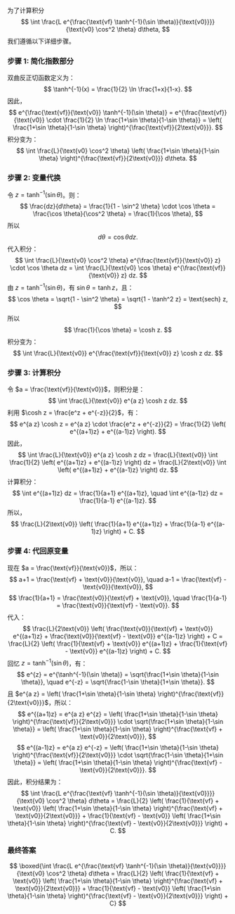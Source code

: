 为了计算积分
$$
\int \frac{L e^{\frac{\text{vf} \tanh^{-1}(\sin \theta)}{\text{v0}}}}{\text{v0} \cos^2 \theta}  d\theta,
$$
我们遵循以下详细步骤。

### 步骤 1: 简化指数部分
双曲反正切函数定义为：
$$
\tanh^{-1}(x) = \frac{1}{2} \ln \frac{1+x}{1-x}.
$$
因此，
$$
e^{\frac{\text{vf}}{\text{v0}} \tanh^{-1}(\sin \theta)} = e^{\frac{\text{vf}}{\text{v0}} \cdot \frac{1}{2} \ln \frac{1+\sin \theta}{1-\sin \theta}} = \left( \frac{1+\sin \theta}{1-\sin \theta} \right)^{\frac{\text{vf}}{2\text{v0}}}.
$$
积分变为：
$$
\int \frac{L}{\text{v0} \cos^2 \theta} \left( \frac{1+\sin \theta}{1-\sin \theta} \right)^{\frac{\text{vf}}{2\text{v0}}} d\theta.
$$

### 步骤 2: 变量代换
令 $z = \tanh^{-1}(\sin \theta)$。则：
$$
\frac{dz}{d\theta} = \frac{1}{1 - \sin^2 \theta} \cdot \cos \theta = \frac{\cos \theta}{\cos^2 \theta} = \frac{1}{\cos \theta},
$$
所以
$$
d\theta = \cos \theta  dz.
$$
代入积分：
$$
\int \frac{L}{\text{v0} \cos^2 \theta} e^{\frac{\text{vf}}{\text{v0}} z} \cdot \cos \theta  dz = \int \frac{L}{\text{v0} \cos \theta} e^{\frac{\text{vf}}{\text{v0}} z} dz.
$$
由 $z = \tanh^{-1}(\sin \theta)$，有 $\sin \theta = \tanh z$，且：
$$
\cos \theta = \sqrt{1 - \sin^2 \theta} = \sqrt{1 - \tanh^2 z} = \text{sech}  z,
$$
所以
$$
\frac{1}{\cos \theta} = \cosh z.
$$
积分变为：
$$
\int \frac{L}{\text{v0}} e^{\frac{\text{vf}}{\text{v0}} z} \cosh z  dz.
$$

### 步骤 3: 计算积分
令 $a = \frac{\text{vf}}{\text{v0}}$，则积分是：
$$
\int \frac{L}{\text{v0}} e^{a z} \cosh z  dz.
$$
利用 $\cosh z = \frac{e^z + e^{-z}}{2}$，有：
$$
e^{a z} \cosh z = e^{a z} \cdot \frac{e^z + e^{-z}}{2} = \frac{1}{2} \left( e^{(a+1)z} + e^{(a-1)z} \right).
$$
因此，
$$
\int \frac{L}{\text{v0}} e^{a z} \cosh z  dz = \frac{L}{\text{v0}} \int \frac{1}{2} \left( e^{(a+1)z} + e^{(a-1)z} \right) dz = \frac{L}{2\text{v0}} \int \left( e^{(a+1)z} + e^{(a-1)z} \right) dz.
$$
计算积分：
$$
\int e^{(a+1)z} dz = \frac{1}{a+1} e^{(a+1)z}, \quad \int e^{(a-1)z} dz = \frac{1}{a-1} e^{(a-1)z}.
$$
所以，
$$
\frac{L}{2\text{v0}} \left( \frac{1}{a+1} e^{(a+1)z} + \frac{1}{a-1} e^{(a-1)z} \right) + C.
$$

### 步骤 4: 代回原变量
现在 $a = \frac{\text{vf}}{\text{v0}}$，所以：
$$
a+1 = \frac{\text{vf} + \text{v0}}{\text{v0}}, \quad a-1 = \frac{\text{vf} - \text{v0}}{\text{v0}},
$$
$$
\frac{1}{a+1} = \frac{\text{v0}}{\text{vf} + \text{v0}}, \quad \frac{1}{a-1} = \frac{\text{v0}}{\text{vf} - \text{v0}}.
$$
代入：
$$
\frac{L}{2\text{v0}} \left( \frac{\text{v0}}{\text{vf} + \text{v0}} e^{(a+1)z} + \frac{\text{v0}}{\text{vf} - \text{v0}} e^{(a-1)z} \right) + C = \frac{L}{2} \left( \frac{1}{\text{vf} + \text{v0}} e^{(a+1)z} + \frac{1}{\text{vf} - \text{v0}} e^{(a-1)z} \right) + C.
$$
回忆 $z = \tanh^{-1}(\sin \theta)$，有：
$$
e^{z} = e^{\tanh^{-1}(\sin \theta)} = \sqrt{\frac{1+\sin \theta}{1-\sin \theta}}, \quad e^{-z} = \sqrt{\frac{1-\sin \theta}{1+\sin \theta}}.
$$
且 $e^{a z} = \left( \frac{1+\sin \theta}{1-\sin \theta} \right)^{\frac{\text{vf}}{2\text{v0}}}$，所以：
$$
e^{(a+1)z} = e^{a z} e^{z} = \left( \frac{1+\sin \theta}{1-\sin \theta} \right)^{\frac{\text{vf}}{2\text{v0}}} \cdot \sqrt{\frac{1+\sin \theta}{1-\sin \theta}} = \left( \frac{1+\sin \theta}{1-\sin \theta} \right)^{\frac{\text{vf} + \text{v0}}{2\text{v0}}},
$$
$$
e^{(a-1)z} = e^{a z} e^{-z} = \left( \frac{1+\sin \theta}{1-\sin \theta} \right)^{\frac{\text{vf}}{2\text{v0}}} \cdot \sqrt{\frac{1-\sin \theta}{1+\sin \theta}} = \left( \frac{1+\sin \theta}{1-\sin \theta} \right)^{\frac{\text{vf} - \text{v0}}{2\text{v0}}}.
$$
因此，积分结果为：
$$
\int \frac{L e^{\frac{\text{vf} \tanh^{-1}(\sin \theta)}{\text{v0}}}}{\text{v0} \cos^2 \theta}  d\theta = \frac{L}{2} \left( \frac{1}{\text{vf} + \text{v0}} \left( \frac{1+\sin \theta}{1-\sin \theta} \right)^{\frac{\text{vf} + \text{v0}}{2\text{v0}}} + \frac{1}{\text{vf} - \text{v0}} \left( \frac{1+\sin \theta}{1-\sin \theta} \right)^{\frac{\text{vf} - \text{v0}}{2\text{v0}}} \right) + C.
$$

### 最终答案
$$
\boxed{\int \frac{L e^{\frac{\text{vf} \tanh^{-1}(\sin \theta)}{\text{v0}}}}{\text{v0} \cos^2 \theta}  d\theta = \frac{L}{2} \left( \frac{1}{\text{vf} + \text{v0}} \left( \frac{1+\sin \theta}{1-\sin \theta} \right)^{\frac{\text{vf} + \text{v0}}{2\text{v0}}} + \frac{1}{\text{vf} - \text{v0}} \left( \frac{1+\sin \theta}{1-\sin \theta} \right)^{\frac{\text{vf} - \text{v0}}{2\text{v0}}} \right) + C}
$$
